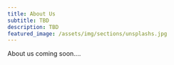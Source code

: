 ```yaml
---
title: About Us
subtitle: TBD
description: TBD
featured_image: /assets/img/sections/unsplashs.jpg
---
```


About us coming soon....